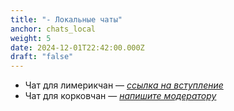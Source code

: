 ```yaml
---
title: "- Локальные чаты"
anchor: chats_local
weight: 5
date: 2024-12-01T22:42:00.000Z
draft: "false"
---
```

- Чат для лимерикчан — [_ссылка на вступление_](https://t.me/lmkgang)
- Чат для корковчан — [_напишите модератору_](https://t.me/Triasteran)
